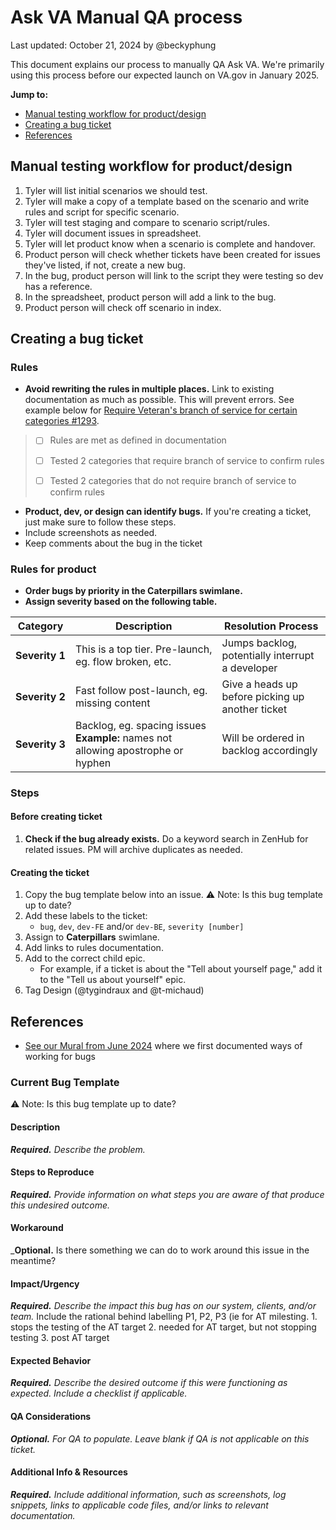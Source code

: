 # Ask VA Manual QA process

Last updated: October 21, 2024 by @beckyphung

This document explains our process to manually QA Ask VA. We're primarily using this process before our expected launch on VA.gov in January 2025. 

**Jump to:** 
- [Manual testing workflow for product/design](#manual-testing-workflow-for-productdesign)
- [Creating a bug ticket](#creating-a-bug-ticket)
- [References](#references)

## Manual testing workflow for product/design
1. Tyler will list initial scenarios we should test.
2. Tyler will make a copy of a template based on the scenario and write rules and script for specific scenario.
3. Tyler will test staging and compare to scenario script/rules.
4. Tyler will document issues in spreadsheet.
5. Tyler will let product know when a scenario is complete and handover.
7. Product person will check whether tickets have been created for issues they've listed, if not, create a new bug.
8. In the bug, product person will link to the script they were testing so dev has a reference.
9. In the spreadsheet, product person will add a link to the bug.
10. Product person will check off scenario in index.

## Creating a bug ticket
### Rules
- **Avoid rewriting the rules in multiple places.** Link to existing documentation as much as possible. This will prevent errors. See example below for [Require Veteran's branch of service for certain categories #1293](https://app.zenhub.com/workspaces/ask-va-647a476551689d06655cc815/issues/gh/department-of-veterans-affairs/ask-va/1293).

> - [ ] Rules are met as defined in documentation
>  
> - [ ] Tested 2 categories that require branch of service to confirm rules
> 
> - [ ] Tested 2 categories that do not require branch of service to confirm rules
- **Product, dev, or design can identify bugs.** If you're creating a ticket, just make sure to follow these steps.
- Include screenshots as needed.
- Keep comments about the bug in the ticket

### Rules for product
- **Order bugs by priority in the Caterpillars swimlane.**
- **Assign severity based on the following table.**

| Category | Description | Resolution Process |
|--------------|-------------|--------------------|
| **Severity&nbsp;1** | This is a top tier. Pre-launch, eg. flow broken, etc. |Jumps backlog, potentially interrupt a developer |
| **Severity&nbsp;2** | Fast follow post-launch, eg. missing content| Give a heads up before picking up another ticket|
| **Severity&nbsp;3** | Backlog, eg. spacing issues **Example:** names not allowing apostrophe or hyphen | Will be ordered in backlog accordingly

### Steps
#### Before creating ticket
1. **Check if the bug already exists.** Do a keyword search in ZenHub for related issues. PM will archive duplicates as needed.

#### Creating the ticket
1. Copy the bug template below into an issue. ⚠️ Note: Is this bug template up to date? 
2. Add these labels to the ticket:
   - `bug`, `dev`, `dev-FE` and/or `dev-BE`, `severity [number]`
3. Assign to **Caterpillars** swimlane.
4. Add links to rules documentation.
5. Add to the correct child epic.
   - For example, if a ticket is about the "Tell about yourself page," add it to the "Tell us about yourself" epic.
7. Tag Design (@tygindraux and @t-michaud)

## References
- [See our Mural from June 2024](https://app.mural.co/t/departmentofveteransaffairs9999/m/departmentofveteransaffairs9999/1719508782816/0c02aafe8740074c13ea3a6821008f9f08266f5d?sender=uc2a4f18a27ff336484232897) where we first documented ways of working for bugs

### Current Bug Template
⚠️ Note: Is this bug template up to date? 

#### Description
_**Required.** Describe the problem._
<!-- EXAMPLE: The -->
#### Steps to Reproduce
_**Required.** Provide information on what steps you are aware of that produce this undesired outcome._
<!-- EXAMPLE:
1. Visit the link at https://staging.va.gov/contact-us/ask-va-too/
2. Click the "Start your application without signing in" link
3. Notice that the "Dev List" doesn't contain "steven"
-->
#### Workaround
_**Optional.** Is there something we can do to work around this issue in the meantime?
<!-- EXAMPLE: There are no known workarounds. -->
#### Impact/Urgency
_**Required.** Describe the impact this bug has on our system, clients, and/or team._
Include the rational behind labelling P1, P2, P3 (ie for AT milesting. 1. stops the testing of the AT target 2. needed for AT target, but not stopping testing 3. post AT target
<!-- EXAMPLE: This prevents us from testing the steven developer option. This is a blocking issue. -->
#### Expected Behavior
_**Required.** Describe the desired outcome if this were functioning as expected. Include a checklist if applicable._
<!-- EXAMPLE: "steven" should appear in the unauthenticated Dev List dropdown. -->
#### QA Considerations
_**Optional.** For QA to populate. Leave blank if QA is not applicable on this ticket._
<!-- EXAMPLE: ... -->
#### Additional Info & Resources
_**Required.** Include additional information, such as screenshots, log snippets, links to applicable code files, and/or links to relevant documentation._
<!-- EXAMPLE: ... -->
